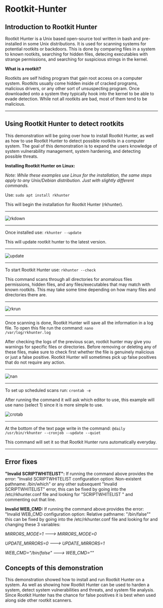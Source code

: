 # Rootkit-Hunter

<h2>Introduction to Rootkit Hunter</h2>

Rootkit Hunter is a Unix based open-source tool written in bash and pre-installed in some Unix distributions. It is used for scanning systems for potential rootkits or backdoors. This is done by comparing files in a system to known rootkits, searching for hidden files, detecing executables with strange permissions, and searching for suspicious strings in the kernel. 

<strong>What is a rootkit?</strong>

Rootkits are self hiding program that gain root access on a computer system. Rootkits usually come hidden inside of cracked programs, malicious drivers, or any other sort of unsuspecting program. Once downloaded onto a system they typically hook into the kernel to be able to evade detection. While not all rootkits are bad, most of them tend to be malicious. 

<hr>
<h2>Using Rootkit Hunter to detect rootkits</h2>

This demonstration will be going over how to install Rootkit Hunter, as well as how to use Rootkit Hunter to detect possible rootkits in a computer system. The goal of this demonstration is to expand the users knowledge of system vulnerability management, system hardening, and detecting possible threats.

<strong>Installing Rootkit Hunter on Linux:</strong>

<em>Note: While these examples use Linux for the installation, the same steps apply to any Unix/Debian distribution. Just with slightly different commands.</em>

Use:
<code>sudo apt install rkhunter</code>

This will begin the installation for Rootkit Hunter (rkhunter).
<hr>

![rkdown](https://github.com/victorF29/Rootkit-Hunter/assets/145622790/62650922-938d-44a7-8f5c-9178098a95d7)
<hr>

Once installed use: 
<code>rkhunter --update</code>

This will update rootkit hunter to the latest version.

<hr>

![update](https://github.com/victorF29/Rootkit-Hunter/assets/145622790/5cd28104-c0e3-447c-a667-72b5b7f8cf51)
<hr>

To start Rootkit Hunter use:
<code>rkhunter --check</code>

This command scans through all directories for anomalous files permissions, hidden files, and any files/executables that may match with known rootkits. This may take some time depending on how many files and directories there are.
<hr>

![rkrun](https://github.com/victorF29/Rootkit-Hunter/assets/145622790/6ae2d8e2-08d7-46c0-84ae-101b414be41d)
<hr>

Once scanning is done, Rootkit Hunter will save all the information in a log file. To open this file run the command:
<code>nano /var/log/rkhunter.log</code>

After checking the logs of the previous scan, rootkit hunter may give you warnings for specific files or directories. Before removing or deleting any of these files, make sure to check first whether the file is genuinely malicious or just a false positive. Rootkit Hunter will sometimes pick up false positives that do not require any action.
<hr>

![nan](https://github.com/victorF29/Rootkit-Hunter/assets/145622790/fd258846-5825-4fd0-ab63-0fff9d57a6e3)
<hr>

To set up scheduled scans run:
<code>crontab -e</code>

After running the command it will ask which editor to use, this example will use nano (select 1) since it is more simple to use.

![crotab](https://github.com/victorF29/Rootkit-Hunter/assets/145622790/9a5cad56-234d-4eec-9819-bdfc6198373a)
<hr>

At the bottom of the text page write in the command: 
<code>@daily /usr/bin/rkhunter --cronjob --update --quiet</code>

This command will set it so that Rootkit Hunter runs automatically everyday.
<hr>

<h2>Error fixes</h2>

<strong>"Invalid SCRIPTWHITELIST":</strong>
If running the command above provides the error: "Invalid SCRIPTWHITELIST configuration option: Non-existent pathname: /bin/which" or any other subsequent "Invalid SCRIPTWHITELIST" error, this can be fixed by going into the /etc/rkhunter.conf file and looking for "SCRIPTWHITELIST <pathname>" and commenting out that line.

<strong>Invalid WEB_CMD:</strong>
If running the command above provides the error: "Invalid WEB_CMD configuration option: Relative pathname: "/bin/false"" this can be fixed by going into the /etc/rkhunter.conf file and looking for and changing these 3 variables:

<em>MIRRORS_MODE=1 ---> MIRRORS_MODE=0</em>

<em>UPDATE_MIRRORS=0 ---> UPDATE_MIRRORS=1</em>

<em>WEB_CMD="/bin/false" ---> WEB_CMD=""</em>

<h2>Concepts of this demonstration</h2>

This demonstration showed how to install and run Rootkit Hunter on a system. As well as showing how Rootkit Hunter can be used to harden a system, detect system vulnerabilities and threats, and system file analysis. Since Rootkit Hunter has the chance for false positives it is best when used along side other rootkit scanners.
